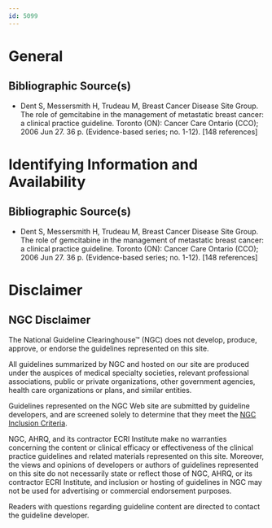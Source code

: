 ```yaml
---
id: 5099
---
```


# General

## Bibliographic Source(s)

- Dent S, Messersmith H, Trudeau M, Breast Cancer Disease Site Group. The role of gemcitabine in the management of metastatic breast cancer: a clinical practice guideline. Toronto (ON): Cancer Care Ontario (CCO); 2006 Jun 27. 36 p. (Evidence-based series; no. 1-12). [148 references]

# Identifying Information and Availability

## Bibliographic Source(s)

- Dent S, Messersmith H, Trudeau M, Breast Cancer Disease Site Group. The role of gemcitabine in the management of metastatic breast cancer: a clinical practice guideline. Toronto (ON): Cancer Care Ontario (CCO); 2006 Jun 27. 36 p. (Evidence-based series; no. 1-12). [148 references]

# Disclaimer

## NGC Disclaimer

The National Guideline Clearinghouse™ (NGC) does not develop, produce, approve, or endorse the guidelines represented on this site.

All guidelines summarized by NGC and hosted on our site are produced under the auspices of medical specialty societies, relevant professional associations, public or private organizations, other government agencies, health care organizations or plans, and similar entities.

Guidelines represented on the NGC Web site are submitted by guideline developers, and are screened solely to determine that they meet the [NGC Inclusion Criteria](/help-and-about/summaries/inclusion-criteria).

NGC, AHRQ, and its contractor ECRI Institute make no warranties concerning the content or clinical efficacy or effectiveness of the clinical practice guidelines and related materials represented on this site. Moreover, the views and opinions of developers or authors of guidelines represented on this site do not necessarily state or reflect those of NGC, AHRQ, or its contractor ECRI Institute, and inclusion or hosting of guidelines in NGC may not be used for advertising or commercial endorsement purposes.

Readers with questions regarding guideline content are directed to contact the guideline developer.

